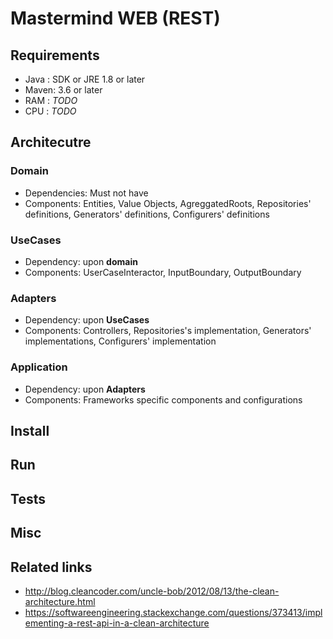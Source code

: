 # Mastermind WEB (REST)

## Requirements

* Java : SDK or JRE 1.8 or later
* Maven: 3.6 or later
* RAM : _TODO_
* CPU : _TODO_

## Architecutre

### Domain

* Dependencies: Must not have
* Components: Entities, Value Objects, AgreggatedRoots, Repositories' definitions, Generators' definitions, Configurers' definitions
 
### UseCases

* Dependency: upon **domain**
* Components: UserCaseInteractor, InputBoundary, OutputBoundary
 
### Adapters

* Dependency: upon **UseCases**
* Components: Controllers, Repositories's implementation, Generators' implementations, Configurers' implementation

### Application

* Dependency: upon **Adapters**
* Components: Frameworks specific components and configurations

## Install

## Run

## Tests

## Misc

## Related links

* http://blog.cleancoder.com/uncle-bob/2012/08/13/the-clean-architecture.html
* https://softwareengineering.stackexchange.com/questions/373413/implementing-a-rest-api-in-a-clean-architecture
